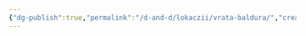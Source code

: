 ```yaml
---
{"dg-publish":true,"permalink":"/d-and-d/lokaczii/vrata-baldura/","created":"2023-12-25T20:33:52.467+04:00","updated":"2023-12-26T15:49:35.165+04:00"}
---
```


